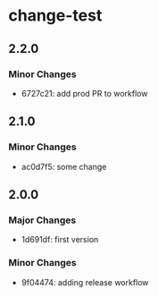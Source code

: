 # change-test

## 2.2.0

### Minor Changes

- 6727c21: add prod PR to workflow

## 2.1.0

### Minor Changes

- ac0d7f5: some change

## 2.0.0

### Major Changes

- 1d691df: first version

### Minor Changes

- 9f04474: adding release workflow
